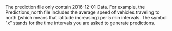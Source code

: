 The prediction file only contain 2016-12-01 Data.
For example, the Predictions_north file includes the average speed of vehicles traveling to north (which means that latitude increasing) per 5 min intervals. The symbol "x" stands for the time intervals you are asked to generate predictions.
